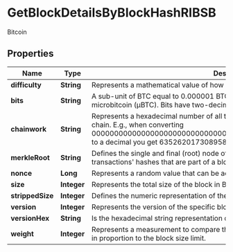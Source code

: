 

# GetBlockDetailsByBlockHashRIBSB

Bitcoin

## Properties

| Name | Type | Description | Notes |
|------------ | ------------- | ------------- | -------------|
|**difficulty** | **String** | Represents a mathematical value of how hard it is to find a valid hash for this block. |  |
|**bits** | **String** | A sub-unit of BTC equal to 0.000001 BTC, or 100 Satoshi, and is the same as microbitcoin (μBTC). Bits have two-decimal precision. |  |
|**chainwork** | **String** | Represents a hexadecimal number of all the hashes necessary to produce the current chain. E.g., when converting 0000000000000000000000000000000000000000000086859f7a841475b236fd to a decimal you get 635262017308958427068157 hashes, or 635262 exahashes. |  |
|**merkleRoot** | **String** | Defines the single and final (root) node of a Merkle tree. It is the combined hash of all transactions&#39; hashes that are part of a blockchain block. |  |
|**nonce** | **Long** | Represents a random value that can be adjusted to satisfy the Proof of Work. |  |
|**size** | **Integer** | Represents the total size of the block in Bytes. |  |
|**strippedSize** | **Integer** | Defines the numeric representation of the block size excluding the witness data. |  |
|**version** | **Integer** | Represents the version of the specific block on the blockchain. |  |
|**versionHex** | **String** | Is the hexadecimal string representation of the block&#39;s version. |  |
|**weight** | **Integer** | Represents a measurement to compare the size of different transactions to each other in proportion to the block size limit. |  |



